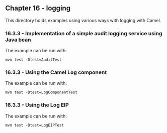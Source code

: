 Chapter 16 - logging
--------------------

This directory holds examples using various ways with logging with Camel.

### 16.3.3 - Implementation of a simple audit logging service using Java bean

The example can be run with:

    mvn test -Dtest=AuditTest


### 16.3.3 - Using the Camel Log component

The example can be run with:

    mvn test -Dtest=LogComponentTest


### 16.3.3 - Using the Log EIP

The example can be run with:

    mvn test -Dtest=LogEIPTest

